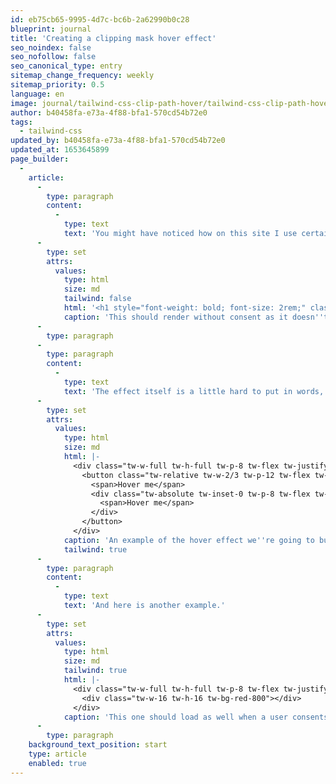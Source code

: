 ```yaml
---
id: eb75cb65-9995-4d7c-bc6b-2a62990b0c28
blueprint: journal
title: 'Creating a clipping mask hover effect'
seo_noindex: false
seo_nofollow: false
seo_canonical_type: entry
sitemap_change_frequency: weekly
sitemap_priority: 0.5
language: en
image: journal/tailwind-css-clip-path-hover/tailwind-css-clip-path-hover-effect.png
author: b40458fa-e73a-4f88-bfa1-570cd54b72e0
tags:
  - tailwind-css
updated_by: b40458fa-e73a-4f88-bfa1-570cd54b72e0
updated_at: 1653645899
page_builder:
  -
    article:
      -
        type: paragraph
        content:
          -
            type: text
            text: 'You might have noticed how on this site I use certain hover effects where an element previously invisible presents itself and its contents are in a different color. But they sort of swipe in. You can see it on blocks linking to a certain project or journal entry or when invoking the mobile navigation. In this post I''m going to show you how you can achieve this with Tailwind CSS. '
      -
        type: set
        attrs:
          values:
            type: html
            size: md
            tailwind: false
            html: '<h1 style="font-weight: bold; font-size: 2rem;" class="font-title">Non tailwind code</h1>'
            caption: 'This should render without consent as it doesn''t load in the CDN.'
      -
        type: paragraph
      -
        type: paragraph
        content:
          -
            type: text
            text: 'The effect itself is a little hard to put in words, but when you check out this next example I''m sure you know what I mean. I''ve slowed this animation down a bit to make it a little more clear what''s actually happening.'
      -
        type: set
        attrs:
          values:
            type: html
            size: md
            html: |-
              <div class="tw-w-full tw-h-full tw-p-8 tw-flex tw-justify-center tw-items-center">
                <button class="tw-relative tw-w-2/3 tw-p-12 tw-flex tw-justify-center tw-items-cente tw-border tw-border-sky-600 tw-group tw-text-sky-600">
                  <span>Hover me</span>
                  <div class="tw-absolute tw-inset-0 tw-p-8 tw-flex tw-justify-center tw-items-center tw-flex-col tw-gap-y-8 tw-bg-sky-600 tw-text-white motion-safe:tw-transition-[clip-path] motion-safe:tw-duration-[2000ms] tw-ease-out [clip-path:circle(20%_at_120%_120%)] group-hover:[clip-path:circle(170%_at_120%_120%)]" aria-hidden="true">
                    <span>Hover me</span>
                  </div>
                </button>
              </div>
            caption: 'An example of the hover effect we''re going to build.'
            tailwind: true
      -
        type: paragraph
        content:
          -
            type: text
            text: 'And here is another example.'
      -
        type: set
        attrs:
          values:
            type: html
            size: md
            tailwind: true
            html: |-
              <div class="tw-w-full tw-h-full tw-p-8 tw-flex tw-justify-center tw-items-center">
              	<div class="tw-w-16 tw-h-16 tw-bg-red-800"></div>
              </div>
            caption: 'This one should load as well when a user consents.'
      -
        type: paragraph
    background_text_position: start
    type: article
    enabled: true
---
```

